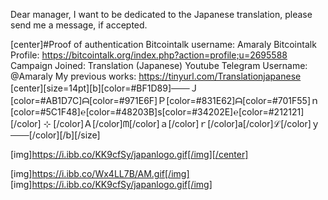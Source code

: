 Dear manager, I want to be dedicated to the Japanese translation, please send me a message, if accepted.

[center]#Proof of authentication
Bitcointalk username: Amaraly
Bitcointalk Profile: https://bitcointalk.org/index.php?action=profile;u=2695588
Campaign Joined: Translation (Japanese) Youtube 
Telegram Username: @Amaraly
My previous works: https://tinyurl.com/Translationjapanese
[center][size=14pt][b][color=#BF1D89]───Ｊ[color=#AB1D7C]ᗩ[color=#971E6F]Ｐ[color=#831E62]ᗩ[color=#701F55]ｎ[color=#5C1F48]℮[color=#48203B]s[color=#34202E]℮[color=#212121][/color] ⊹ [/color]Ａ[/color]ᗰ[/color]ａ[/color]ｒ[/color]a[/color]ℒ[/color]ｙ───[/color][/b][/size]

[img]https://i.ibb.co/KK9cfSy/japanlogo.gif[/img][/center]


[img]https://i.ibb.co/Wx4LL7B/AM.gif[/img]
[img]https://i.ibb.co/KK9cfSy/japanlogo.gif[/img]
